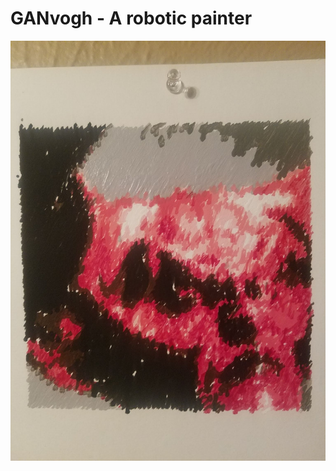 # GANvogh - A robotic painter
![Tim Curry as the devil in "Legend"](https://raw.githubusercontent.com/AlexTheHuman/ganvogh/master/img/legend.jpg)